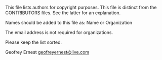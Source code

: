 This file lists authors for copyright purposes.  This file is distinct from
the CONTRIBUTORS files.  See the latter for an explanation.

Names should be added to this file as:
     Name or Organization <email address>

The email address is not required for organizations.

Please keep the list sorted.

 Geofrey Ernest <geofreyernest@live.com>
